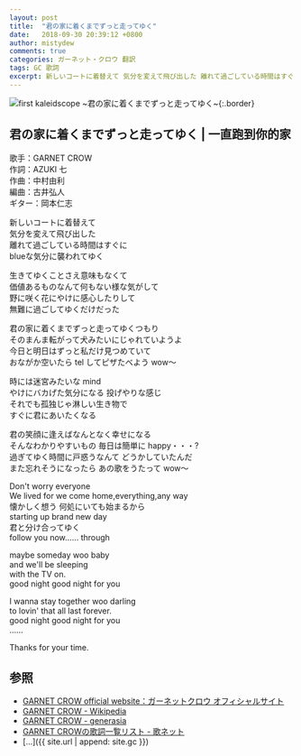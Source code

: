 ```yaml
---
layout: post
title:  "君の家に着くまでずっと走ってゆく"
date:   2018-09-30 20:39:12 +0800
author: mistydew
comments: true
categories: ガーネット・クロウ 翻訳
tags: GC 歌詞
excerpt: 新しいコートに着替えて 気分を変えて飛び出した 離れて過ごしている時間はすぐに blueな気分に襲われてゆく
---
```

![first kaleidscope ~君の家に着くまでずっと走ってゆく~](https://raw.githubusercontent.com/mistydew/gc2/master/cover/minial/MINIAL_first%20kaleidscope%20~君の家に着くまでずっと走ってゆく~.jpg){:.border}

## 君の家に着くまでずっと走ってゆく | 一直跑到你的家

歌手：GARNET CROW<br>
作詞：AZUKI 七<br>
作曲：中村由利<br>
編曲：古井弘人<br>
ギター：岡本仁志

新しいコートに着替えて<br>
気分を変えて飛び出した<br>
離れて過ごしている時間はすぐに<br>
blueな気分に襲われてゆく

生きてゆくことさえ意味もなくて<br>
価値あるものなんて何もない様な気がして<br>
野に咲く花にやけに感心したりして<br>
無難に過ごしてゆくだけだった

君の家に着くまでずっと走ってゆくつもり<br>
そのまんま転がって犬みたいにじゃれていようよ<br>
今日と明日はずっと私だけ見つめていて<br>
おながか空いたら tel してピザたべよう wow～

時には迷宮みたいな mind<br>
やけにバカげた気分になる 投げやりな感じ<br>
それでも孤独じゃ淋しい生き物で<br>
すぐに君にあいたくなる

君の笑顔に逢えばなんとなく幸せになる<br>
そんなわかりやすいもの 毎日は簡単に happy・・・?<br>
過ぎてゆく時間に戸惑うなんて どうかしていたんだ<br>
また忘れそうになったら あの歌をうたって wow～

Don't worry everyone<br>
We lived for we come home,everything,any way<br>
懐かしく想う 何処にいても始まるから<br>
starting up brand new day<br>
君と分け合ってゆく<br>
follow you now…… through

maybe someday woo baby<br>
and we'll be sleeping<br>
with the TV on.<br>
good night good night for you

I wanna stay together woo darling<br>
to lovin' that all last forever.<br>
good night good night for you<br>
……

Thanks for your time.

## 参照
* [GARNET CROW official website：ガーネットクロウ オフィシャルサイト](http://www.garnetcrow.com)
* [GARNET CROW - Wikipedia](https://ja.wikipedia.org/wiki/GARNET_CROW)
* [GARNET CROW - generasia](https://www.generasia.com/wiki/GARNET_CROW)
* [GARNET CROWの歌詞一覧リスト - 歌ネット](https://www.uta-net.com/artist/344)
* [...]({{ site.url | append: site.gc }})
